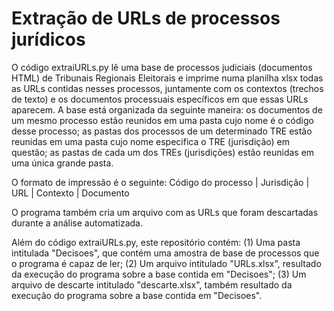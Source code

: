 # Extração de URLs de processos jurídicos

O código extraiURLs.py lê uma base de processos judiciais (documentos HTML) de Tribunais Regionais Eleitorais e imprime numa planilha xlsx todas as URLs contidas nesses processos, juntamente com os contextos (trechos de texto) e os documentos processuais específicos em que essas URLs aparecem. A base está organizada da seguinte maneira: os documentos de um mesmo processo estão reunidos em uma pasta cujo nome é o código desse processo; as pastas dos processos de um determinado TRE estão reunidas em uma pasta cujo nome especifica o TRE (jurisdição) em questão; as pastas de cada um dos TREs (jurisdições) estão reunidas em uma única grande pasta.

O formato de impressão é o seguinte:
Código do processo | Jurisdição | URL | Contexto | Documento

O programa também cria um arquivo com as URLs que foram descartadas durante a análise automatizada.

Além do código extraiURLs.py, este repositório contém:
(1) Uma pasta intitulada "Decisoes", que contém uma amostra de base de processos que o programa é capaz de ler;
(2) Um arquivo intitulado "URLs.xlsx", resultado da execução do programa sobre a base contida em "Decisoes";
(3) Um arquivo de descarte intitulado "descarte.xlsx", também resultado da execução do programa sobre a base contida em "Decisoes".


